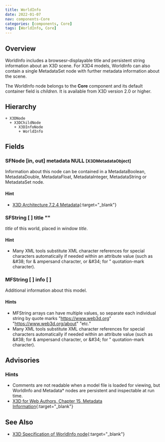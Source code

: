 ```yaml
---
title: WorldInfo
date: 2022-01-07
nav: components-Core
categories: [components, Core]
tags: [WorldInfo, Core]
---
```

<style>
.post h3 {
  word-spacing: 0.2em;
}
</style>

## Overview

WorldInfo includes a browsesr-displayable title and persistent string information about an X3D scene. For X3D4 models, WorldInfo can also contain a single MetadataSet node with further metadata information about the scene.

The WorldInfo node belongs to the **Core** component and its default container field is *children.* It is available from X3D version 2.0 or higher.

## Hierarchy

```
+ X3DNode
  + X3DChildNode
    + X3DInfoNode
      + WorldInfo
```

## Fields

### SFNode [in, out] **metadata** NULL <small>[X3DMetadataObject]</small>

Information about this node can be contained in a MetadataBoolean, MetadataDouble, MetadataFloat, MetadataInteger, MetadataString or MetadataSet node.

#### Hint

- [X3D Architecture 7.2.4 Metadata](https://www.web3d.org/specifications/X3Dv4Draft/ISO-IEC19775-1v4-CD1/Part01/components/core.html#Metadata){:target="_blank"}

### SFString [ ] **title** ""

*title* of this world, placed in window *title*.

#### Hint

- Many XML tools substitute XML character references for special characters automatically if needed within an attribute value (such as &amp;#38; for &amp; ampersand character, or &amp;#34; for " quotation-mark character).

### MFString [ ] **info** [ ]

Additional information about this model.

#### Hints

- MFString arrays can have multiple values, so separate each individual string by quote marks "https://www.web3d.org" "https://www.web3d.org/about" "etc."
- Many XML tools substitute XML character references for special characters automatically if needed within an attribute value (such as &amp;#38; for &amp; ampersand character, or &amp;#34; for " quotation-mark character).

## Advisories

### Hints

- Comments are not readable when a model file is loaded for viewing, but WorldInfo and Metadata* nodes are persistent and inspectable at run time.
- [X3D for Web Authors, Chapter 15, Metadata Information](https://x3dgraphics.com/examples/X3dForWebAuthors/Chapter15-Metadata/Chapter15-MetadataInformation.html){:target="_blank"}

## See Also

- [X3D Specification of WorldInfo node](https://www.web3d.org/documents/specifications/19775-1/V4.0/Part01/components/core.html#WorldInfo){:target="_blank"}
